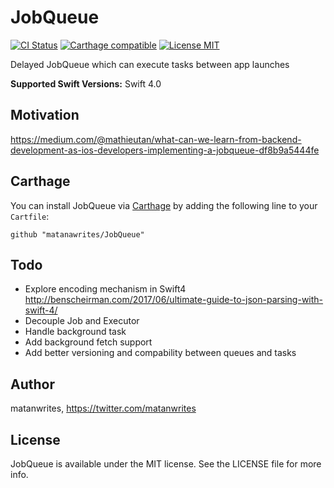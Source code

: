 # JobQueue

[![CI Status](http://img.shields.io/travis/matanwrites/JobQueue.svg?style=flat)](https://travis-ci.org/matanwrites/JobQueue)
[![Carthage compatible](https://img.shields.io/badge/Carthage-compatible-4BC51D.svg?style=flat)](https://github.com/Carthage/Carthage)
[![License MIT](https://img.shields.io/badge/license-MIT-blue.svg?style=flat-square)](https://github.com/matanwrites/JobQueue/blob/master/LICENSE.md)

Delayed JobQueue which can execute tasks between app launches

**Supported Swift Versions:** Swift 4.0


## Motivation
https://medium.com/@mathieutan/what-can-we-learn-from-backend-development-as-ios-developers-implementing-a-jobqueue-df8b9a5444fe


## Carthage

You can install JobQueue via [Carthage](https://github.com/Carthage/Carthage) by adding the following line to your `Cartfile`:

```
github "matanawrites/JobQueue"
```


## Todo
- Explore encoding mechanism in Swift4 http://benscheirman.com/2017/06/ultimate-guide-to-json-parsing-with-swift-4/
- Decouple Job and Executor
- Handle background task
- Add background fetch support
- Add better versioning and compability between queues and tasks


## Author

matanwrites, https://twitter.com/matanwrites


## License

JobQueue is available under the MIT license. See the LICENSE file for more info.
